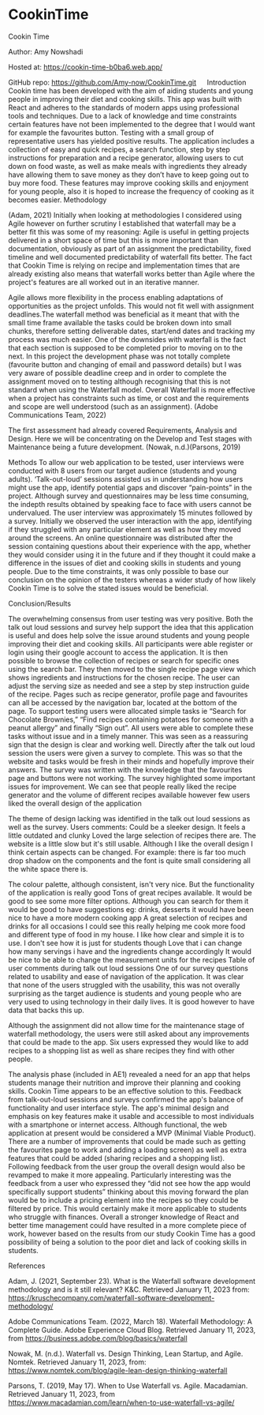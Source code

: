 # CookinTime

Cookin Time 

Author: Amy Nowshadi 

Hosted at: https://cookin-time-b0ba6.web.app/

GitHub repo: https://github.com/Amy-now/CookinTime.git
 
Introduction
Cookin time has been developed with the aim of aiding students and young people in improving their diet and cooking skills.
This app was built with React and adheres to the standards of modern apps using professional tools and techniques. Due to a lack of knowledge and time constraints certain features have not been implemented to the degree that I would want for example the favourites button. Testing with a small group of representative users has yielded positive results. The application includes a collection of easy and quick recipes, a search function, step by step instructions for preparation and a recipe generator, allowing users to cut down on food waste, as well as make meals with ingredients they already have allowing them to save money as they don’t have to keep going out to buy more food. These features may improve cooking skills and enjoyment for young people, also it is hoped to increase the frequency of cooking as it becomes easier.
Methodology
 
 (Adam, 2021)
Initially when looking at methodologies I considered using Agile however on further scrutiny  I established that waterfall may be a better fit this was some of my reasoning:
Agile is useful in getting projects delivered in a short space of time but this is more important than documentation, obviously as part of an assignment the predictability, fixed timeline and well documented predictability of waterfall fits better. The fact that Cookin Time is relying on recipe and implementation times that are already existing also means that waterfall works better than Agile where the project's features are all worked out in an iterative manner.

Agile allows more flexibility in the process enabling adaptations of opportunities as the project unfolds. This would not fit well with assignment deadlines.The waterfall method was beneficial as it meant that with the small time frame available the tasks could be broken down into small chunks, therefore setting deliverable dates, start/end dates and tracking my process was much easier. One of the downsides with waterfall is the fact that each section is supposed to be completed prior to moving on to the next. In this project the development phase was not totally complete (favourite button and changing of email and password details) but  I was very aware of possible deadline creep  and in order to complete the assignment moved on to testing although recognising that this is not standard when using the Waterfall model.  Overall Waterfall is more effective when a project has constraints such as time, or cost and the requirements and scope are well understood (such as an assignment).
(Adobe Communications Team, 2022)

The first assessment had already covered Requirements, Analysis and Design. Here we will be concentrating on the Develop and  Test stages with Maintenance being a future development. (Nowak, n.d.)(Parsons, 2019)

 
Methods
To allow our web application to be tested, user interviews were conducted with 8 users from our target audience (students and young adults).  ‘Talk-out-loud’ sessions assisted us in understanding how users might use the app, identify potential gaps and discover “pain-points” in the project. Although survey and questionnaires may be less time consuming, the indepth results obtained by speaking face to face with users cannot be undervalued.
The user interview was approximately 15 minutes followed by a survey. Initially we observed the user interaction with the app, identifying if they struggled with any particular element as well as how they moved around the screens. An online questionnaire was distributed after the session containing questions about their experience with the app, whether they would consider using it in the future and if they thought it could make a difference in the issues of diet and cooking skills in students and young people.
Due to the time constraints, it was only possible to base our conclusion on the opinion of the testers whereas a wider study of how likely Cookin Time is to solve the stated issues would be beneficial.

Conclusion/Results

The overwhelming consensus from user testing was very positive. Both the talk out loud sessions and survey help support the idea that this application is useful and does  help solve the issue around students and young people  improving their diet and cooking skills.
All participants were able register or login using their google account to access the application. It is then possible to browse the collection of recipes or search for specific ones using the search bar.
They then moved to the single recipe page view which shows ingredients and instructions for the chosen recipe.  The user can adjust the serving size as needed and see a step by step instruction guide of the recipe. Pages such as recipe generator, profile page and favourites can all be accessed by the navigation bar, located at the bottom of the page.
To support testing users were allocated simple tasks ie “Search for Chocolate Brownies,” “Find recipes containing potatoes for someone with a peanut allergy” and finally “Sign out”. All users were able to complete these tasks without issue and in a timely manner. This was seen as a reassuring sign that the design is clear and working well.
Directly after the talk out loud session the users were given a survey to complete. This was so that the website and tasks would be fresh in their minds and hopefully improve their answers. The survey was written with the knowledge that the favourites page and buttons were not working.
The survey highlighted some important issues for improvement. We can see that people really liked the recipe generator and the volume of different recipes available however few users liked the overall design of the application
 
 
The theme of design lacking was identified in the talk out loud sessions as well as the survey.
Users comments:
Could be a sleeker design. It feels a little outdated and clunky
Loved the large selection of recipes there are. The website is a little slow but it's still usable.
Although I like the overall design I think certain aspects can be changed. For example: there is far too much drop shadow on the components and the font is quite small considering all the white space there is.

The colour palette, although consistent, isn't very nice. But the functionality of the application is really good
Tons of great recipes available. It would be good to see some more filter options. Although you can search for them it would be good to have suggestions eg: drinks, desserts
it would have been nice to have a more modern cooking app
A great selection of recipes and drinks for all occasions
I could see this really helping me cook more food and different type of food in my house. 
I like how clear and simple it is to use. I don't see how it is just for students though
Love that i can change how many servings i have and the ingredients change accordingly
It would be nice to be able to change the measurement units for the recipes
Table of user comments during talk out loud sessions
One of our survey questions related to usability and ease of navigation of the application. It was clear that none of the users struggled with the usability, this was not overally surprising as the target audience is students and young people who are very used to using technology in their daily lives. It is good however to have data that backs this up.

 
 
Although the assignment did not allow time for the maintenance stage of waterfall methodology, the users were still asked about any improvements that could be made to the app. Six users expressed they would like to add recipes to a shopping list as well as share recipes they find with other people.
 
The analysis phase (included in AE1) revealed a need for an app that helps students manage their nutrition and improve their planning and cooking skills. Cookin Time appears to be an effective solution to this. Feedback from talk-out-loud sessions and surveys confirmed the app's balance of functionality and user interface style. The app's minimal design and emphasis on key features make it usable and accessible to most individuals with a smartphone or internet access.
Although functional, the web application at present would be considered a MVP (Minimal Viable Product). There are a number of improvements that could be made such as getting the favourites page to work and adding a loading screen) as well as extra features that could be added (sharing recipes and a shopping list). Following feedback from the user group the overall design would also be revamped to make it more appealing. 
Particularly interesting was the feedback from a user who expressed they “did not see how the app would specifically support students” thinking about this moving forward the plan would be to include a pricing element into the recipes so they could be filtered by price. This would certainly make it more applicable to students who struggle with finances.
Overall a stronger knowledge of React and better time management could have resulted in a more complete piece of work, however based on the results from our study Cookin Time has a good possibility of being a solution to the poor diet and lack of cooking skills in students.


References 

Adam, J. (2021, September 23). What is the Waterfall software development methodology and is it still relevant? K&C. Retrieved January 11, 2023 from: https://kruschecompany.com/waterfall-software-development-methodology/ 

Adobe Communications Team. (2022, March 18). Waterfall Methodology: A Complete Guide. Adobe Experience Cloud Blog. Retrieved January 11, 2023, from https://business.adobe.com/blog/basics/waterfall 

Nowak, M. (n.d.). Waterfall vs. Design Thinking, Lean Startup, and Agile. Nomtek. Retrieved January 11, 2023, from: https://www.nomtek.com/blog/agile-lean-design-thinking-waterfall

Parsons, T. (2019, May 17). When to Use Waterfall vs. Agile. Macadamian. Retrieved January 11, 2023, from https://www.macadamian.com/learn/when-to-use-waterfall-vs-agile/

